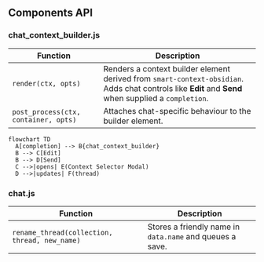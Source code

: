 ## Components API

### chat_context_builder.js

| Function | Description |
| --- | --- |
| `render(ctx, opts)` | Renders a context builder element derived from `smart-context-obsidian`. Adds chat controls like **Edit** and **Send** when supplied a `completion`. |
| `post_process(ctx, container, opts)` | Attaches chat-specific behaviour to the builder element. |

```mermaid
flowchart TD
  A[completion] --> B{chat_context_builder}
  B --> C[Edit]
  B --> D[Send]
  C -->|opens| E(Context Selector Modal)
  D -->|updates| F(thread)
```

### chat.js

| Function | Description |
| --- | --- |
| `rename_thread(collection, thread, new_name)` | Stores a friendly name in `data.name` and queues a save. |
